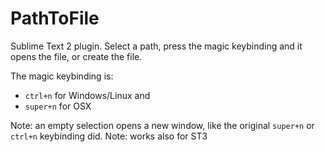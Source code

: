 PathToFile
==========

Sublime Text 2 plugin. Select a path, press the magic keybinding and it opens the file, or create the file.

The magic keybinding is:
* `ctrl+n` for Windows/Linux and
* `super+n` for OSX

Note: an empty selection opens a new window, like the original `super+n` or `ctrl+n` keybinding did.
Note: works also for ST3
